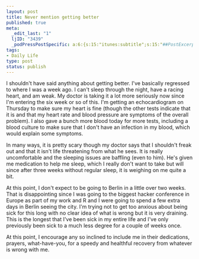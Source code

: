 ```yaml
--- 
layout: post
title: Never mention getting better
published: true
meta: 
  _edit_last: "1"
  ljID: "3439"
  _podPressPostSpecific: a:6:{s:15:"itunes:subtitle";s:15:"##PostExcerpt##";s:14:"itunes:summary";s:15:"##PostExcerpt##";s:15:"itunes:keywords";s:17:"##WordPressCats##";s:13:"itunes:author";s:10:"##Global##";s:15:"itunes:explicit";s:7:"Default";s:12:"itunes:block";s:7:"Default";}
tags: 
- Daily Life
type: post
status: publish
---
```

I shouldn't have said anything about getting better. I've basically regressed to where I was a week ago. I can't sleep through the night, have a racing heart, and am weak. My doctor is taking it a lot more seriously now since I'm entering the six week or so of this. I'm getting an echocardiogram on Thursday to make sure my heart is fine (though the other tests indicate that it is and that my heart rate and blood pressure are symptoms of the overall problem). I also gave a bunch more blood today for more tests, including a blood culture to make sure that I don't have an infection in my blood, which would explain some symptoms.

In many ways, it is pretty scary though my doctor says that I shouldn't freak out and that it isn't life threatening from what he sees. It is really uncomfortable and the sleeping issues are baffling (even to him). He's given me medication to help me sleep, which I really don't want to take but will since after three weeks without regular sleep, it is weighing on me quite a bit. 

At this point, I don't expect to be going to Berlin in a little over two weeks. That is disappointing since I was going to the biggest hacker conference in Europe as part of my work and R and I were going to spend a few extra days in Berlin seeing the city. I'm trying not to get too anxious about being sick for this long with no clear idea of what is wrong but it is very draining. This is the longest that I've been sick in my entire life and I've only previously been sick to a much less degree for a couple of weeks once. 

At this point, I encourage any so inclined to include me in their dedications, prayers, what-have-you, for a speedy and healthful recovery from whatever is wrong with me. 
